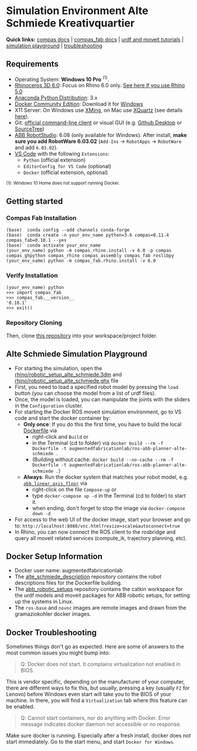 # Simulation Environment Alte Schmiede Kreativquartier

**Quick links:** [compas docs](https://compas-dev.github.io/main/) | [compas_fab docs](https://gramaziokohler.github.io/compas_fab/latest/) | [urdf and moveit tutorials](https://gramaziokohler.github.io/compas_fab/latest/examples/03_backends_ros/07_ros_create_urdf_ur5_with_measurement_tool.html) | [simulation playground](#Alte-Schmiede-Simulation-Playground) | [troubleshooting](#docker-troubleshooting)

## Requirements

* Operating System: **Windows 10 Pro** <sup>(1)</sup>.
* [Rhinoceros 3D 6.0](https://www.rhino3d.com/): Focus on Rhino 6.0 only. [See here if you use Rhino 5.0](#rhino-50)
* [Anaconda Python Distribution](https://www.anaconda.com/download/): 3.x
* [Docker Community Edition](https://www.docker.com/get-started): Download it for [Windows](https://store.docker.com/editions/community/docker-ce-desktop-windows)
* X11 Server: On Windows use [XMing](https://sourceforge.net/projects/xming/), on Mac use [XQuartz](https://www.xquartz.org/) (see details [here](https://medium.com/@mreichelt/how-to-show-x11-windows-within-docker-on-mac-50759f4b65cb)).
* Git: [official command-line client](https://git-scm.com/) or visual GUI (e.g. [Github Desktop](https://desktop.github.com/) or [SourceTree](https://www.sourcetreeapp.com/))
* [ABB RobotStudio](https://new.abb.com/products/robotics/robotstudio/downloads): 6.08 (only available for Windows). After install, **make sure you add RobotWare 6.03.02** (`Add-Ins` -> `RobotApps` -> `RobotWare` and add `6.03.02`).
* [VS Code](https://code.visualstudio.com/) with the following `Extensions`:
  * `Python` (official extension)
  * `EditorConfig for VS Code` (optional)
  * `Docker` (official extension, optional)

<sup>(1): Windows 10 Home does not support running Docker.</sup>


## Getting started

### Compas Fab Installation
    
    (base)  conda config --add channels conda-forge
    (base)  conda create -n your_env_name python=3.6 compas=0.11.4 compas_fab=0.10.1 --yes
    (base)  conda activate your_env_name
    (your_env_name) python -m compas_rhino.install -v 6.0 -p compas compas_ghpython compas_rhino compas_assembly compas_fab roslibpy
    (your_env_name) python -m compas_fab.rhino.install -v 6.0
    
### Verify Installation

    (your_env_name) python
    >>> import compas_fab
    >>> compas_fab.__version__
    '0.10.1'
    >>> exit()

### Repository Cloning
Then, clone [this repository](https://github.com/augmentedfabricationlab/alte_schmiede) into your workspace/project folder.    

## Alte Schmiede Simulation Playground

* For starting the simulation, open the [rhino/robotic_setup_alte_schmiede.3dm](rhino/robotic_setup_alte_schmiede.3dm) and [rhino/robotic_setup_alte_schmiede.ghx](rhino/robotic_setup_alte_schmiede.ghx) file
* First, you need to load a specified robot model by pressing the `load` button (you can choose the model from a list of urdf files).
* Once, the model is loaded, you can manipulate the joints with the sliders in the `Configuration` cluster.
* For starting the Docker ROS moveit simulation environment, go to VS code and start the docker container by:
  * __Only once__: If you do this the first time, you have to build the local [Dockerfile](docker\docker-images\Dockerfile) via 
    * right-click and `Build` or 
    * in the Terminal (cd to folder) via `docker build --rm -f Dockerfile -t augmentedfabricationlab/ros-abb-planner-alte-schmiede .` 
    * (Building without cache: `docker build --no-cache --rm -f Dockerfile -t augmentedfabricationlab/ros-abb-planner-alte-schmiede .`)
  * __Always__: Run the docker system that matches your robot model, e.g. [`abb_linear_axis_floor`](docker\ros-systems\abb_linear_axis_floor\docker-compose.yml) via 
    * right-click on the file `Compose-up` or 
    * type `docker-compose up -d` in the Terminal (cd to folder) to start it.
    * when ending, don't forget to stop the image via `docker-compose down -d`
* For access to the web UI of the docker image, start your browser and go to:
      `http://localhost:8080/vnc.html?resize=scale&autoconnect=true`
* In Rhino, you can now connect the ROS client to the rosbridge and query all moveit related services (compute_ik, trajectory planning, etc).


## Docker Setup Information
* Docker user name: augmentedfabricationlab
* The [alte_schmiede_description](https://github.com/augmentedfabricationlab/alte_schmiede_description.git) repository contains the robot descriptions files for the Dockerfile building.
* The [abb_robotic_setups](https://github.com/augmentedfabricationlab/abb_robotic_setups.git) repository contains the catkin workspace for the urdf models and moveit packages for ABB robotic setups, for setting up the systems in Linux.
* The `ros-base` and `novnc` images are remote images and drawn from the gramaziokohler docker images.

## Docker Troubleshooting

Sometimes things don't go as expected. Here are some of answers to the most common issues you might bump into:

> Q: Docker does not start. It complains virtualization not enabled in BIOS.

This is vendor specific, depending on the manufacturer of your computer, there are different ways to fix this, but usually, pressing a key (usually `F2` for Lenovo) before Windows even start will take you to the BIOS of your machine. In there, you will find a `Virtualization` tab where this feature can be enabled.

> Q: Cannot start containers, nor do anything with Docker. Error message indicates docker daemon not accessible or no response.

Make sure docker is running. Especially after a fresh install, docker does not start immediately. Go to the start menu, and start `Docker for Windows`.


